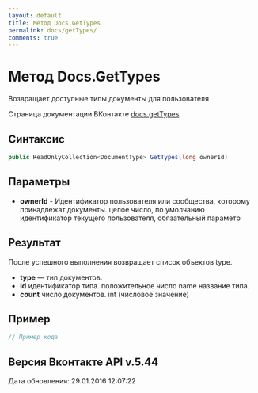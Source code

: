 ```yaml
---
layout: default
title: Метод Docs.GetTypes
permalink: docs/getTypes/
comments: true
---
```

# Метод Docs.GetTypes
Возвращает доступные типы документы для пользователя

Страница документации ВКонтакте [docs.getTypes](https://vk.com/dev/docs.getTypes).

## Синтаксис
``` csharp
public ReadOnlyCollection<DocumentType> GetTypes(long ownerId)
```

## Параметры
+ **ownerId** - Идентификатор пользователя или сообщества, которому принадлежат документы. целое число, по умолчанию идентификатор текущего пользователя, обязательный параметр

## Результат
После успешного выполнения возвращает список объектов type. 
+ **type** — тип документов.  
+ **id** идентификатор типа.  положительное число name название типа. 
+ **count** число документов.  int (числовое значение)

## Пример
``` csharp
// Пример кода
```

## Версия Вконтакте API v.5.44
Дата обновления: 29.01.2016 12:07:22
